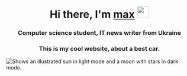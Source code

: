 <h1 align="center">Hi there, I'm <a href="https://daniilshat.ru/" target="_blank">max</a> 
<img src="https://github.com/blackcater/blackcater/raw/main/images/Hi.gif" height="32"/></h1>
<h3 align="center">Computer science student, IT news writer from Ukraine</h3>
<h3 align="center">This is my cool website, about a best car.</h4>

<picture>
<img style="align-items: center;" alt="Shows an illustrated sun in light mode and a moon with stars in dark mode." src="https://img.freepik.com/premium-vector/big-set-emoticon-smile-icons-cartoon-emoji-set-emoticon-set_115464-542.jpg?w=2000">
</picture>
